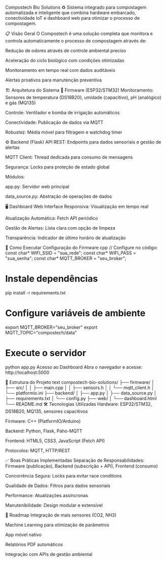 Compostech Bio Solutions ♻️
Sistema integrado para compostagem automatizada e inteligente que combina hardware embarcado, conectividade IoT e dashboard web para otimizar o processo de compostagem.

📋 Visão Geral
O Compostech é uma solução completa que monitora e controla automaticamente o processo de compostagem através de:

Redução de odores através de controle ambiental preciso

Aceleração do ciclo biológico com condições otimizadas

Monitoramento em tempo real com dados auditáveis

Alertas proativos para manutenção preventiva

🏗️ Arquitetura do Sistema
🔧 Firmware (ESP32/STM32)
Monitoramento: Sensores de temperatura (DS18B20), umidade (capacitivo), pH (analógico) e gás (MQ135)

Controle: Ventilador e bomba de irrigação automáticos

Conectividade: Publicação de dados via MQTT

Robustez: Média móvel para filtragem e watchdog timer

⚙️ Backend (Flask)
API REST: Endpoints para dados sensoriais e gestão de alertas

MQTT Client: Thread dedicada para consumo de mensagens

Segurança: Locks para proteção de estado global

Módulos:

app.py: Servidor web principal

data_source.py: Abstração de operações de dados

🖥️ Dashboard Web
Interface Responsiva: Visualização em tempo real

Atualização Automática: Fetch API periódico

Gestão de Alertas: Lista clara com opção de limpeza

Transparência: Indicador de último horário de atualização

🚀 Como Executar
Configuração do Firmware
cpp
// Configure no código:
const char* WIFI_SSID = "sua_rede";
const char* WIFI_PASS = "sua_senha";
const char* MQTT_BROKER = "seu_broker";

# Instale dependências
pip install -r requirements.txt

# Configure variáveis de ambiente
export MQTT_BROKER="seu_broker"
export MQTT_TOPIC="compostech/data"

# Execute o servidor
python app.py
 Acesso ao Dashboard
Abra o navegador e acesse: http://localhost:5000

📁 Estrutura do Projeto
text
compostech-bio-solutions/
├── firmware/
│   ├── src/
│   │   ├── main.cpp
│   │   ├── sensors.h
│   │   └── mqtt_client.h
│   └── platformio.ini
├── backend/
│   ├── app.py
│   ├── data_source.py
│   ├── requirements.txt
│   └── config.py
├── web/
│   └── dashboard.html
└── README.md
🛠️ Tecnologias Utilizadas
Hardware: ESP32/STM32, DS18B20, MQ135, sensores capacitivos

Firmware: C++ (PlatformIO/Arduino)

Backend: Python, Flask, Paho-MQTT

Frontend: HTML5, CSS3, JavaScript (Fetch API)

Protocolos: MQTT, HTTP/REST

✅ Boas Práticas Implementadas
Separação de Responsabilidades: Firmware (publicação), Backend (subscrição + API), Frontend (consumo)

Concorrência Segura: Locks para evitar race conditions

Qualidade de Dados: Filtros para dados sensoriais

Performance: Atualizações assíncronas

Manutenibilidade: Design modular e extensível

🔮 Roadmap
Integração de mais sensores (CO2, NH3)

Machine Learning para otimização de parâmetros

App móvel nativo

Relatórios PDF automáticos

Integração com APIs de gestão ambiental